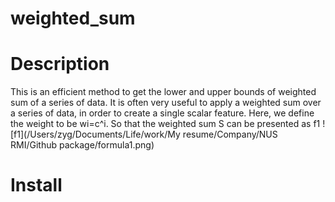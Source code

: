# weighted_sum
Description
================
This is an efficient method to get the lower and upper bounds of weighted sum of a series of data.
It is often very useful to apply a weighted sum over a series of data, in order to create a single scalar feature. Here, we define the weight to be wi=c^i. So that the weighted sum S can be presented as f1 ![f1](/Users/zyg/Documents/Life/work/My resume/Company/NUS RMI/Github package/formula1.png)

Install
================
